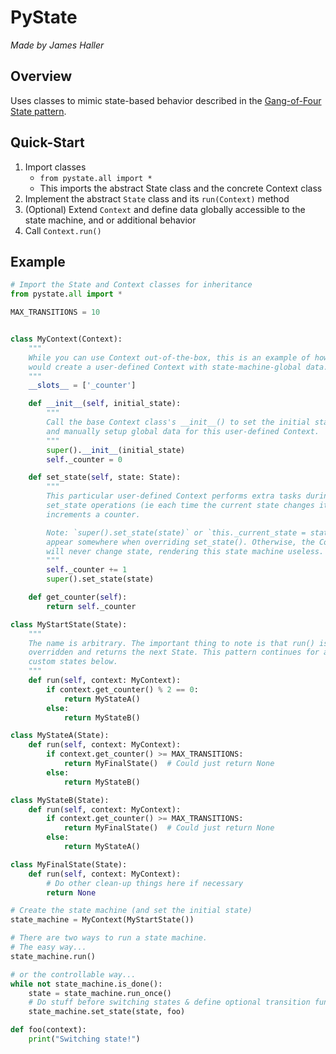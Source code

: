 # PyState
*Made by James Haller*

## Overview

Uses classes to mimic state-based behavior described in the [Gang-of-Four State pattern](https://sourcemaking.com/design_patterns/state).

## Quick-Start

1. Import classes
   * `from pystate.all import *`
   * This imports the abstract State class and the concrete Context class
1. Implement the abstract `State` class and its `run(Context)` method
1. (Optional) Extend `Context` and define data globally accessible to the state machine, and or additional behavior
1. Call `Context.run()`

## Example

```python
# Import the State and Context classes for inheritance
from pystate.all import *

MAX_TRANSITIONS = 10


class MyContext(Context):
    """
    While you can use Context out-of-the-box, this is an example of how one
    would create a user-defined Context with state-machine-global data.
    """
    __slots__ = ['_counter']

    def __init__(self, initial_state):
        """
        Call the base Context class's __init__() to set the initial state
        and manually setup global data for this user-defined Context.
        """
        super().__init__(initial_state)
        self._counter = 0

    def set_state(self, state: State):
        """
        This particular user-defined Context performs extra tasks during
        set_state operations (ie each time the current state changes it
        increments a counter.

        Note: `super().set_state(state)` or `this._current_state = state` MUST
        appear somewhere when overriding set_state(). Otherwise, the Context
        will never change state, rendering this state machine useless.
        """
        self._counter += 1
        super().set_state(state)

    def get_counter(self):
        return self._counter

class MyStartState(State):
    """
    The name is arbitrary. The important thing to note is that run() is
    overridden and returns the next State. This pattern continues for all
    custom states below.
    """
    def run(self, context: MyContext):
        if context.get_counter() % 2 == 0:
            return MyStateA()
        else:
            return MyStateB()

class MyStateA(State):
    def run(self, context: MyContext):
        if context.get_counter() >= MAX_TRANSITIONS:
            return MyFinalState()  # Could just return None
        else:
            return MyStateB()

class MyStateB(State):
    def run(self, context: MyContext):
        if context.get_counter() >= MAX_TRANSITIONS:
            return MyFinalState()  # Could just return None
        else:
            return MyStateA()

class MyFinalState(State):
    def run(self, context: MyContext):
        # Do other clean-up things here if necessary
        return None

# Create the state machine (and set the initial state)
state_machine = MyContext(MyStartState())

# There are two ways to run a state machine.
# The easy way...
state_machine.run()

# or the controllable way...
while not state_machine.is_done():
    state = state_machine.run_once()
    # Do stuff before switching states & define optional transition function
    state_machine.set_state(state, foo)

def foo(context):
    print("Switching state!")
```
